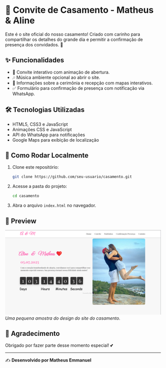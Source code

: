# 💍 Convite de Casamento - Matheus & Aline

Este é o site oficial do nosso casamento! Criado com carinho para compartilhar os detalhes do grande dia e permitir a confirmação de presença dos convidados. 🎉

## ✨ Funcionalidades

- 📜 Convite interativo com animação de abertura.
- 🎶 Música ambiente opcional ao abrir o site.
- 📍 Informações sobre a cerimônia e recepção com mapas interativos.
- ✅ Formulário para confirmação de presença com notificação via WhatsApp.

## 🛠️ Tecnologias Utilizadas

- HTML5, CSS3 e JavaScript
- Animações CSS e JavaScript
- API do WhatsApp para notificações
- Google Maps para exibição de localização

## 🚀 Como Rodar Localmente

1. Clone este repositório:
   ```sh
   git clone https://github.com/seu-usuario/casamento.git
   ```
2. Acesse a pasta do projeto:
   ```sh
   cd casamento
   ```
3. Abra o arquivo `index.html` no navegador.

## 📸 Preview

![Prévia do site](./IMG/Captura%20de%20tela%202025-03-24%20024931.png)  
*Uma pequena amostra do design do site do casamento.*

## 🎉 Agradecimento
Obrigado por fazer parte desse momento especial! 💕

---
✍️ **Desenvolvido por Matheus Emmanuel**

